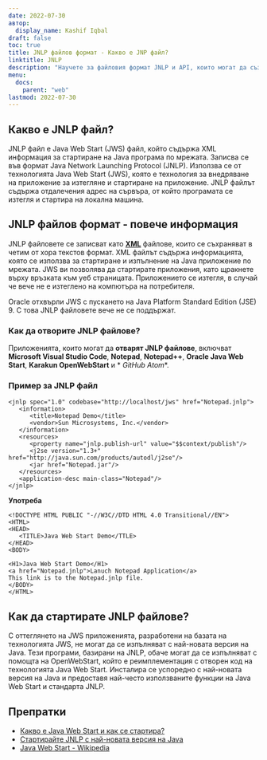 ```yaml
---
date: 2022-07-30
автор:
  display_name: Kashif Iqbal
draft: false
toc: true
title: JNLP файлов формат - Какво е JNP файл?
linktitle: JNLP
description: "Научете за файловия формат JNLP и API, които могат да създават и отварят JNLP файлове."
menu:
  docs:
    parent: "web"
lastmod: 2022-07-30
---
```


## Какво е JNLP файл?

JNLP файл е Java Web Start (JWS) файл, който съдържа XML информация за стартиране на Java програма по мрежата. Записва се във формат Java Network Launching Protocol (JNLP). Използва се от технологията Java Web Start (JWS), която е технология за внедряване на приложение за изтегляне и стартиране на приложение. JNLP файлът съдържа отдалечения адрес на сървъра, от който програмата се изтегля и стартира на локална машина.

## JNLP файлов формат - повече информация

JNLP файловете се записват като **[XML](/bg/web/xml/)** файлове, които се съхраняват в четим от хора текстов формат. XML файлът съдържа информацията, която се използва за стартиране и изпълнение на Java приложение по мрежата. JWS ви позволява да стартирате приложения, като щракнете върху връзката към уеб страницата. Приложението се изтегля, в случай че вече не е изтеглено на компютъра на потребителя.

Oracle отхвърли JWS с пускането на Java Platform Standard Edition (JSE) 9. С това JNLP файловете вече не се поддържат.

### Как да отворите JNLP файлове?

Приложенията, които могат да **отварят JNLP файлове**, включват **Microsoft Visual Studio Code**, **Notepad**, **Notepad++**, **Oracle Java Web Start**, **Karakun OpenWebStart** и * *GitHub Atom**.

### Пример за JNLP файл

```
<jnlp spec="1.0" codebase="http://localhost/jws" href="Notepad.jnlp">
   <information>
      <title>Notepad Demo</title>
      <vendor>Sun Microsystems, Inc.</vendor>
   </information>
   <resources>
      <property name="jnlp.publish-url" value="$$context/publish"/>
      <j2se version="1.3+" href="http://java.sun.com/products/autodl/j2se"/>
      <jar href="Notepad.jar"/>
   </resources>
   <application-desc main-class="Notepad"/>
</jnlp>
```
**Употреба**

```
<!DOCTYPE HTML PUBLIC "-//W3C//DTD HTML 4.0 Transitional//EN">
<HTML>
<HEAD>
   <TITLE>Java Web Start Demo</TTLE>    
</HEAD>
<BODY>

<H1>Java Web Start Demo</H1>
<a href="Notepad.jnlp">Lanuch Notepad Application</a>
This link is to the Notepad.jnlp file.
</BODY>
</HTML>
```
## Как да стартирате JNLP файлове?

С оттеглянето на JWS приложенията, разработени на базата на технологията JWS, не могат да се изпълняват с най-новата версия на Java. Тези програми, базирани на JNLP, обаче могат да се изпълняват с помощта на OpenWebStart, който е реимплементация с отворен код на технологията Java Web Start. Инсталира се успоредно с най-новата версия на Java и предоставя най-често използваните функции на Java Web Start и стандарта JNLP.

## Препратки ##

* [Какво е Java Web Start и как се стартира?](https://www.java.com/en/download/help/java_webstart.html)
* [Стартирайте JNLP с най-новата версия на Java](https://openwebstart.com/)
* [Java Web Start - Wikipedia](https://en.wikipedia.org/wiki/Java_Web_Start)


